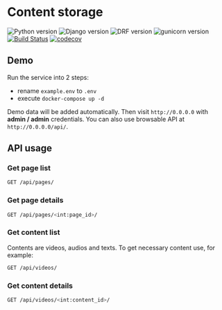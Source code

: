 # Content storage
![Python version](https://img.shields.io/badge/Python-3.8-blue)
![Django version](https://img.shields.io/badge/Django-3.2-yellowgreen)
![DRF version](https://img.shields.io/badge/DRF-3.12-orange)
![gunicorn version](https://img.shields.io/badge/gunicorn-20.1-yellow)
[![Build Status](https://travis-ci.com/KazakovDenis/dynamic-sitemap.svg?branch=master)](https://travis-ci.com/KazakovDenis/drf-content-storage)
[![codecov](https://codecov.io/gh/KazakovDenis/dynamic-sitemap/branch/master/graph/badge.svg)](https://codecov.io/gh/KazakovDenis/drf-content-storage)

## Demo
Run the service into 2 steps:
- rename `example.env` to `.env`
- execute `docker-compose up -d`

Demo data will be added automatically.
Then visit `http://0.0.0.0` with **admin / admin** credentials.
You can also use browsable API at `http://0.0.0.0/api/`.

## API usage
### Get page list
```bash
GET /api/pages/
```
  
### Get page details
```bash
GET /api/pages/<int:page_id>/
```
  
### Get content list
Contents are videos, audios and texts. To get necessary content use, for example:
```bash
GET /api/videos/
```
  
### Get content details
```bash
GET /api/videos/<int:content_id>/
```
